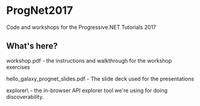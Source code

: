 # ProgNet2017
Code and workshops for the Progressive.NET Tutorials 2017

## What's here?

workshop.pdf - the instructions and walkthrough for the workshop exercises

hello_galaxy_prognet_slides.pdf	- The slide deck used for the presentations

explorer\ - the in-browser API explorer tool we're using for doing discoverability.
